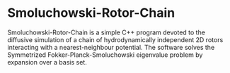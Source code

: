 # Smoluchowski-Rotor-Chain
Smoluchowski-Rotor-Chain is a simple C++ program devoted to the diffusive simulation of a chain of hydrodynamically independent 2D rotors interacting with a nearest-neighbour potential. The software solves the Symmetrized Fokker-Planck-Smoluchowski eigenvalue problem by expansion over a basis set.
